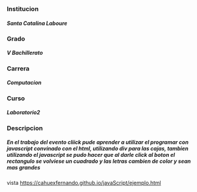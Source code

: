 ### Institucion
##### Santa Catalina Laboure
### Grado
##### V Bachillerato
### Carrera
##### Computacion
### Curso
#####  Laboratorio2
### Descripcion
##### En el trabajo del evento cliick pude aprender a utilizar el programar con javascript convinado con el html, utilizando div para las cajas, tambien utilizando el javascript se pudo hacer que al darle click al boton el rectangulo se volviese un cuadrado y las letras cambien de color y sean mas grandes
vista
https://cahuexfernando.github.io/javaScript/ejemplo.html
